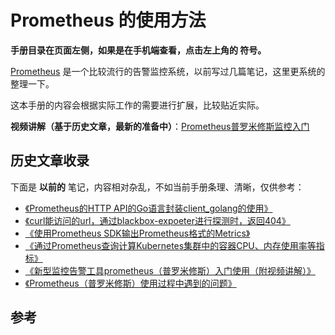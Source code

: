 # Prometheus 的使用方法

**手册目录在页面左侧，如果是在手机端查看，点击左上角的 <i class="fa fa-align-justify"></i> 符号。**

[Prometheus][1] 是一个比较流行的告警监控系统，以前写过几篇笔记，这里更系统的整理一下。

这本手册的内容会根据实际工作的需要进行扩展，比较贴近实际。

**视频讲解（基于历史文章，最新的准备中）**：[Prometheus普罗米修斯监控入门](https://study.163.com/course/courseMain.htm?share=2&shareId=400000000376006&courseId=1005950011&_trace_c_p_k2_=66a5b0594a3349fa815b4b135d6b2de6) 

## 历史文章收录

下面是 **以前的** 笔记，内容相对杂乱，不如当前手册条理、清晰，仅供参考：

* [《Prometheus的HTTP API的Go语言封装client_golang的使用》](https://www.lijiaocn.com/%E7%BC%96%E7%A8%8B/2019/04/29/prometheus-go-client-usage.html)
* [《curl能访问的url，通过blackbox-expoeter进行探测时，返回404》](https://www.lijiaocn.com/%E9%97%AE%E9%A2%98/2018/12/03/prometheus-blackbox-exporter-return-404.html)
* [《使用Prometheus SDK输出Prometheus格式的Metrics》](https://www.lijiaocn.com/%E7%BC%96%E7%A8%8B/2018/09/25/prometheus-client-usage.html)
* [《通过Prometheus查询计算Kubernetes集群中的容器CPU、内存使用率等指标》](https://www.lijiaocn.com/%E6%8A%80%E5%B7%A7/2018/09/14/prometheus-compute-kubernetes-container-cpu-usage.html)
* [《新型监控告警工具prometheus（普罗米修斯）入门使用（附视频讲解）》](https://www.lijiaocn.com/%E9%A1%B9%E7%9B%AE/2018/08/03/prometheus-usage.html)
* [《Prometheus（普罗米修斯）使用过程中遇到的问题》](https://www.lijiaocn.com/%E9%97%AE%E9%A2%98/2018/08/03/prometheus-problem.html)

## 参考

[1]: https://prometheus.io/ "Prometheus"
